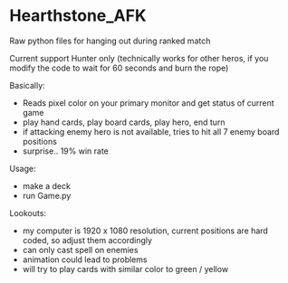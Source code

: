 # Hearthstone_AFK #
Raw python files for hanging out during ranked match

Current support Hunter only (technically works for other heros, if you modify the code to  wait for 60 seconds and burn the rope)

Basically:
- Reads pixel color on your primary monitor and get status of current game
- play hand cards, play board cards, play hero, end turn
- if attacking enemy hero is not available, tries to hit all 7 enemy board positions
- surprise.. 19% win rate 

Usage:
- make a deck
- run Game.py 

Lookouts:
- my computer is 1920 x 1080 resolution, current positions are hard coded, so adjust them accordingly
- can only cast spell on enemies
- animation could lead to problems
- will try to play cards with similar color to green / yellow

